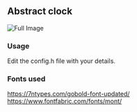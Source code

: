 ## Abstract clock

![Full Image](https://rgujju.github.io/paperdink/images/abstract_clock_front_image.png)

### Usage
Edit the config.h file with your details.

### Fonts used
https://7ntypes.com/gobold-font-updated/
https://www.fontfabric.com/fonts/mont/
